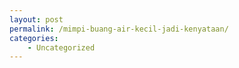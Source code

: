```yaml
---
layout: post
permalink: /mimpi-buang-air-kecil-jadi-kenyataan/
categories:
    - Uncategorized
---
```


